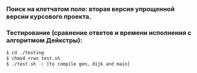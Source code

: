 ### Поиск на клетчатом поле: вторая версия упрощенной версии курсового проекта. 

### Тестирование (сравнение ответов и времени исполнения с алгоритмом Дейкстры):

```bash
$ cd ./testing
$ chmod +rwx test.sh
$ ./test.sh -c [to compile gen, dijk and main]
```
